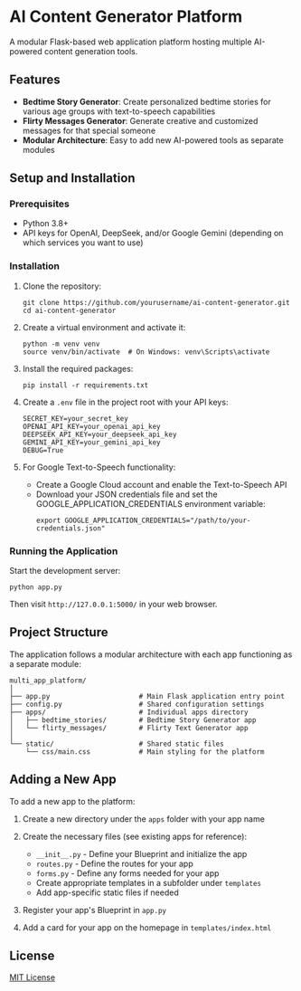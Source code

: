 # AI Content Generator Platform

A modular Flask-based web application platform hosting multiple AI-powered content generation tools.

## Features

- **Bedtime Story Generator**: Create personalized bedtime stories for various age groups with text-to-speech capabilities
- **Flirty Messages Generator**: Generate creative and customized messages for that special someone
- **Modular Architecture**: Easy to add new AI-powered tools as separate modules

## Setup and Installation

### Prerequisites

- Python 3.8+
- API keys for OpenAI, DeepSeek, and/or Google Gemini (depending on which services you want to use)

### Installation

1. Clone the repository:
   ```
   git clone https://github.com/yourusername/ai-content-generator.git
   cd ai-content-generator
   ```

2. Create a virtual environment and activate it:
   ```
   python -m venv venv
   source venv/bin/activate  # On Windows: venv\Scripts\activate
   ```

3. Install the required packages:
   ```
   pip install -r requirements.txt
   ```

4. Create a `.env` file in the project root with your API keys:
   ```
   SECRET_KEY=your_secret_key
   OPENAI_API_KEY=your_openai_api_key
   DEEPSEEK_API_KEY=your_deepseek_api_key
   GEMINI_API_KEY=your_gemini_api_key
   DEBUG=True
   ```

5. For Google Text-to-Speech functionality:
   - Create a Google Cloud account and enable the Text-to-Speech API
   - Download your JSON credentials file and set the GOOGLE_APPLICATION_CREDENTIALS environment variable:
     ```
     export GOOGLE_APPLICATION_CREDENTIALS="/path/to/your-credentials.json"
     ```

### Running the Application

Start the development server:
```
python app.py
```

Then visit `http://127.0.0.1:5000/` in your web browser.

## Project Structure

The application follows a modular architecture with each app functioning as a separate module:

```
multi_app_platform/
│
├── app.py                      # Main Flask application entry point
├── config.py                   # Shared configuration settings
├── apps/                       # Individual apps directory
│   ├── bedtime_stories/        # Bedtime Story Generator app
│   └── flirty_messages/        # Flirty Text Generator app
│
└── static/                     # Shared static files
    └── css/main.css            # Main styling for the platform
```

## Adding a New App

To add a new app to the platform:

1. Create a new directory under the `apps` folder with your app name
2. Create the necessary files (see existing apps for reference):
   - `__init__.py` - Define your Blueprint and initialize the app
   - `routes.py` - Define the routes for your app
   - `forms.py` - Define any forms needed for your app
   - Create appropriate templates in a subfolder under `templates`
   - Add app-specific static files if needed

3. Register your app's Blueprint in `app.py`

4. Add a card for your app on the homepage in `templates/index.html`

## License

[MIT License](LICENSE)